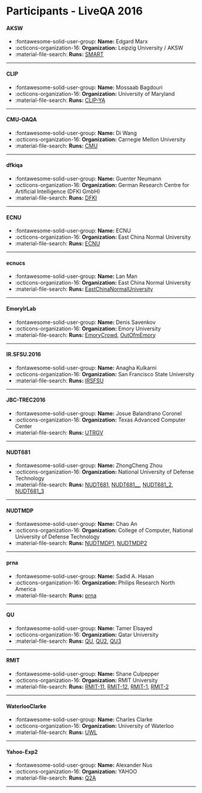 # Participants - LiveQA 2016 

#### AKSW 
 - :fontawesome-solid-user-group: **Name:** Edgard Marx 
 - :octicons-organization-16: **Organization:** Leipzig University / AKSW 
 - :material-file-search: **Runs:** [SMART](./runs.md#smart) 

---
#### CLIP 
 - :fontawesome-solid-user-group: **Name:** Mossaab Bagdouri 
 - :octicons-organization-16: **Organization:** University of Maryland 
 - :material-file-search: **Runs:** [CLIP-YA](./runs.md#clip-ya) 

---
#### CMU-OAQA 
 - :fontawesome-solid-user-group: **Name:** Di Wang 
 - :octicons-organization-16: **Organization:** Carnegie Mellon University 
 - :material-file-search: **Runs:** [CMU](./runs.md#cmu) 

---
#### dfkiqa 
 - :fontawesome-solid-user-group: **Name:** Guenter Neumann 
 - :octicons-organization-16: **Organization:** German Research Centre for Artificial Intelligence (DFKI GmbH) 
 - :material-file-search: **Runs:** [DFKI](./runs.md#dfki) 

---
#### ECNU 
 - :fontawesome-solid-user-group: **Name:** ECNU 
 - :octicons-organization-16: **Organization:** East China Normal University 
 - :material-file-search: **Runs:** [ECNU](./runs.md#ecnu) 

---
#### ecnucs 
 - :fontawesome-solid-user-group: **Name:** Lan Man 
 - :octicons-organization-16: **Organization:** East China Normal University 
 - :material-file-search: **Runs:** [EastChinaNormalUniversity](./runs.md#eastchinanormaluniversity) 

---
#### EmoryIrLab 
 - :fontawesome-solid-user-group: **Name:** Denis Savenkov 
 - :octicons-organization-16: **Organization:** Emory University 
 - :material-file-search: **Runs:** [EmoryCrowd](./runs.md#emorycrowd), [OutOfmEmory](./runs.md#outofmemory) 

---
#### IR.SFSU.2016 
 - :fontawesome-solid-user-group: **Name:** Anagha Kulkarni 
 - :octicons-organization-16: **Organization:** San Francisco State University 
 - :material-file-search: **Runs:** [IRSFSU](./runs.md#irsfsu) 

---
#### JBC-TREC2016 
 - :fontawesome-solid-user-group: **Name:** Josue Balandrano Coronel 
 - :octicons-organization-16: **Organization:** Texas Advanced Computer Center 
 - :material-file-search: **Runs:** [UTRGV](./runs.md#utrgv) 

---
#### NUDT681 
 - :fontawesome-solid-user-group: **Name:** ZhongCheng Zhou 
 - :octicons-organization-16: **Organization:** National University of Defense Technology 
 - :material-file-search: **Runs:** [NUDT681](./runs.md#nudt681), [NUDT681__](./runs.md#nudt681__), [NUDT681_2](./runs.md#nudt681_2), [NUDT681_3](./runs.md#nudt681_3) 

---
#### NUDTMDP 
 - :fontawesome-solid-user-group: **Name:** Chao An 
 - :octicons-organization-16: **Organization:** College of Computer, National University of Defense Technology 
 - :material-file-search: **Runs:** [NUDTMDP1](./runs.md#nudtmdp1), [NUDTMDP2](./runs.md#nudtmdp2) 

---
#### prna 
 - :fontawesome-solid-user-group: **Name:** Sadid A. Hasan 
 - :octicons-organization-16: **Organization:** Philips Research North America 
 - :material-file-search: **Runs:** [prna](./runs.md#prna) 

---
#### QU 
 - :fontawesome-solid-user-group: **Name:** Tamer Elsayed 
 - :octicons-organization-16: **Organization:** Qatar University 
 - :material-file-search: **Runs:** [QU](./runs.md#qu), [QU2](./runs.md#qu2), [QU3](./runs.md#qu3) 

---
#### RMIT 
 - :fontawesome-solid-user-group: **Name:** Shane Culpepper 
 - :octicons-organization-16: **Organization:** RMIT University 
 - :material-file-search: **Runs:** [RMIT-11](./runs.md#rmit-11), [RMIT-12](./runs.md#rmit-12), [RMIT-1](./runs.md#rmit-1), [RMIT-2](./runs.md#rmit-2) 

---
#### WaterlooClarke 
 - :fontawesome-solid-user-group: **Name:** Charles Clarke 
 - :octicons-organization-16: **Organization:** University of Waterloo 
 - :material-file-search: **Runs:** [UWL](./runs.md#uwl) 

---
#### Yahoo-Exp2 
 - :fontawesome-solid-user-group: **Name:** Alexander Nus 
 - :octicons-organization-16: **Organization:** YAHOO 
 - :material-file-search: **Runs:** [Q2A](./runs.md#q2a) 

---
